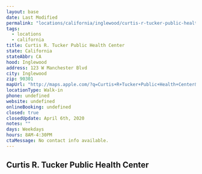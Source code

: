 ```yaml
---
layout: base
date: Last Modified
permalink: "locations/california/inglewood/curtis-r-tucker-public-health-center/"
tags:
  - locations
  - california
title: Curtis R. Tucker Public Health Center
state: California
stateAbbr: CA
hood: Inglewood
address: 123 W Manchester Blvd
city: Inglewood
zip: 90301
mapUrl: "http://maps.apple.com/?q=Curtis+R+Tucker+Public+Health+Center&address=123+W+Manchester+Blvd,Inglewood,California,90301"
locationType: Walk-in
phone: undefined
website: undefined
onlineBooking: undefined
closed: true
closedUpdate: April 6th, 2020
notes: ""
days: Weekdays
hours: 8AM-4:30PM
ctaMessage: No contact info available.
---
```

## Curtis R. Tucker Public Health Center